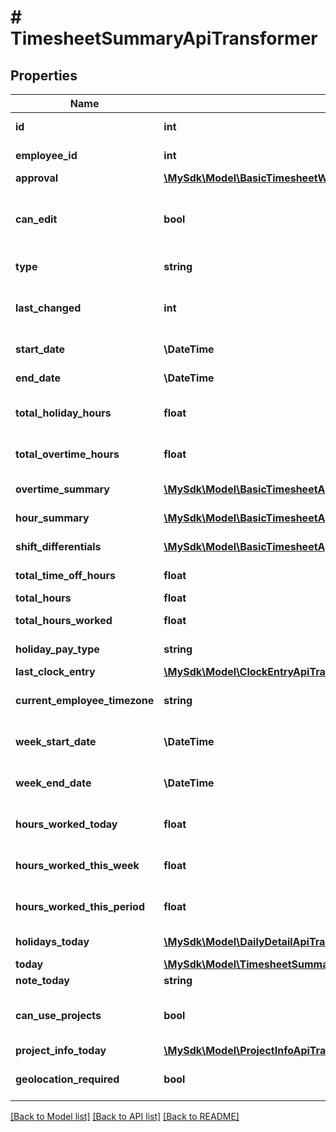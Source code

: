 # # TimesheetSummaryApiTransformer

## Properties

Name | Type | Description | Notes
------------ | ------------- | ------------- | -------------
**id** | **int** | Timesheet ID | [optional]
**employee_id** | **int** | Employee ID | [optional]
**approval** | [**\MySdk\Model\BasicTimesheetWithApproverApiTransformerAllOfApproval**](BasicTimesheetWithApproverApiTransformerAllOfApproval.md) |  | [optional]
**can_edit** | **bool** | Whether the timesheet can be edited | [optional]
**type** | **string** | Timesheet type | [optional]
**last_changed** | **int** | Timestamp when hours were last changed | [optional]
**start_date** | **\DateTime** | Period start date | [optional]
**end_date** | **\DateTime** | Period end date | [optional]
**total_holiday_hours** | **float** | Total holiday hours | [optional]
**total_overtime_hours** | **float** | Total overtime hours | [optional]
**overtime_summary** | [**\MySdk\Model\BasicTimesheetApiTransformerOvertimeSummaryInner[]**](BasicTimesheetApiTransformerOvertimeSummaryInner.md) | Overtime summary | [optional]
**hour_summary** | [**\MySdk\Model\BasicTimesheetApiTransformerHourSummaryInner[]**](BasicTimesheetApiTransformerHourSummaryInner.md) | Hour summary | [optional]
**shift_differentials** | [**\MySdk\Model\BasicTimesheetApiTransformerShiftDifferentialsInner[]**](BasicTimesheetApiTransformerShiftDifferentialsInner.md) | Shift differentials | [optional]
**total_time_off_hours** | **float** | Total time off hours | [optional]
**total_hours** | **float** | Total hours | [optional]
**total_hours_worked** | **float** | Total hours worked | [optional]
**holiday_pay_type** | **string** | Holiday pay type | [optional]
**last_clock_entry** | [**\MySdk\Model\ClockEntryApiTransformer**](ClockEntryApiTransformer.md) |  | [optional]
**current_employee_timezone** | **string** | Current employee timezone | [optional]
**week_start_date** | **\DateTime** | Start date of the work week | [optional]
**week_end_date** | **\DateTime** | End date of the work week | [optional]
**hours_worked_today** | **float** | Hours worked today | [optional]
**hours_worked_this_week** | **float** | Hours worked this week | [optional]
**hours_worked_this_period** | **float** | Hours worked this period | [optional]
**holidays_today** | [**\MySdk\Model\DailyDetailApiTransformerHolidaysInner[]**](DailyDetailApiTransformerHolidaysInner.md) | Holidays today | [optional]
**today** | [**\MySdk\Model\TimesheetSummaryApiTransformerAllOfToday**](TimesheetSummaryApiTransformerAllOfToday.md) |  | [optional]
**note_today** | **string** | Note today | [optional]
**can_use_projects** | **bool** | Whether projects can be used | [optional]
**project_info_today** | [**\MySdk\Model\ProjectInfoApiTransformer**](ProjectInfoApiTransformer.md) |  | [optional]
**geolocation_required** | **bool** | Whether geolocation is required | [optional]

[[Back to Model list]](../../README.md#models) [[Back to API list]](../../README.md#endpoints) [[Back to README]](../../README.md)
